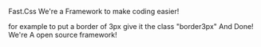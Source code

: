 
Fast.Css 
We're a Framework to make coding easier!

for example to put a border of 3px give it the class "border3px" And Done! 
We're A open source framework!